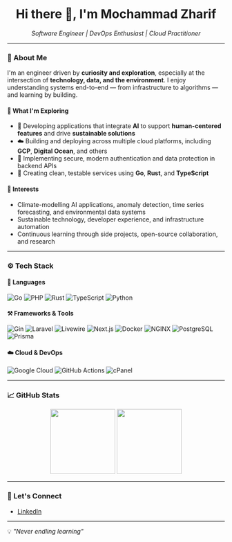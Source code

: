 <h1 align="center">Hi there 👋, I'm Mochammad Zharif</h1>

<p align="center">
  <i>Software Engineer | DevOps Enthusiast | Cloud Practitioner</i>
</p>

---

### 🧠 About Me

I'm an engineer driven by **curiosity and exploration**, especially at the intersection of **technology, data, and the environment**. I enjoy understanding systems end-to-end — from infrastructure to algorithms — and learning by building.

#### 🌱 What I'm Exploring
- 🤖 Developing applications that integrate **AI** to support **human-centered features** and drive **sustainable solutions**
- ☁️ Building and deploying across multiple cloud platforms, including **GCP**, **Digital Ocean**, and others
- 🔐 Implementing secure, modern authentication and data protection in backend APIs
- 🔧 Creating clean, testable services using **Go**, **Rust**, and **TypeScript**

#### 📌 Interests
- Climate-modelling AI applications, anomaly detection, time series forecasting, and environmental data systems  
- Sustainable technology, developer experience, and infrastructure automation  
- Continuous learning through side projects, open-source collaboration, and research  


---

### ⚙️ Tech Stack

#### 🧩 Languages
![Go](https://img.shields.io/badge/Go-%2300ADD8.svg?style=flat&logo=go&logoColor=white)
![PHP](https://img.shields.io/badge/PHP-%23777BB4.svg?style=flat&logo=php&logoColor=white)
![Rust](https://img.shields.io/badge/Rust-%23000000.svg?style=flat&logo=rust&logoColor=white)
![TypeScript](https://img.shields.io/badge/TypeScript-%23007ACC.svg?style=flat&logo=typescript&logoColor=white)
![Python](https://img.shields.io/badge/Python-%233776AB.svg?style=flat&logo=python&logoColor=white)

#### ⚒️ Frameworks & Tools
![Gin](https://img.shields.io/badge/Gin-Golang-%2300ADD8?style=flat)
![Laravel](https://img.shields.io/badge/Laravel-%23FF2D20.svg?style=flat&logo=laravel&logoColor=white)
![Livewire](https://img.shields.io/badge/Livewire-%23F05340.svg?style=flat)
![Next.js](https://img.shields.io/badge/Next.js-%23000000.svg?style=flat&logo=nextdotjs&logoColor=white)
![Docker](https://img.shields.io/badge/Docker-%230db7ed.svg?style=flat&logo=docker&logoColor=white)
![NGINX](https://img.shields.io/badge/NGINX-%23009639.svg?style=flat&logo=nginx&logoColor=white)
![PostgreSQL](https://img.shields.io/badge/PostgreSQL-%23316192.svg?style=flat&logo=postgresql&logoColor=white)
![Prisma](https://img.shields.io/badge/Prisma-%23004B50.svg?style=flat&logo=prisma&logoColor=white)

#### ☁️ Cloud & DevOps
![Google Cloud](https://img.shields.io/badge/GCP-%234285F4.svg?style=flat&logo=googlecloud&logoColor=white)
![GitHub Actions](https://img.shields.io/badge/GitHub%20Actions-%232671E5.svg?style=flat&logo=githubactions&logoColor=white)
![cPanel](https://img.shields.io/badge/cPanel-%23FF6C2C.svg?style=flat)

---

### 📈 GitHub Stats
<p align="center">
  <img src="https://github-readme-stats.vercel.app/api?username=xcurvnubaim&show_icons=true&theme=tokyonight" height="150"/>
  <img src="https://github-readme-stats.vercel.app/api/top-langs/?username=xcurvnubaim&layout=compact&theme=tokyonight" height="150"/>
</p>

---

### 🔗 Let's Connect
- [LinkedIn](https://www.linkedin.com/in/xcurvnubaim)

---

💡 _"Never endling learning"_


<!---
xcurvnubaim/xcurvnubaim is a ✨ special ✨ repository because its `README.md` (this file) appears on your GitHub profile.
You can click the Preview link to take a look at your changes.
--->
